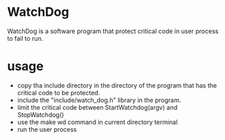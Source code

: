 # WatchDog

WatchDog is a software program that protect critical code in user process to fail to run.

# usage 
- copy tha include directory in the directory of the program that has the critical code to be protected.
- include the "include/watch_dog.h" library in the program. 
- limit the critical code between StartWatchdog(argv) and StopWatchdog()
- use the make wd command in current directory terminal
- run the user process

